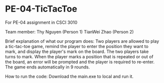 # PE-04-TicTacToe
For PE-04 assignment in CSCI 3010

Team member:
Thy Nguyen (Person 1)
TianWei Zhao (Person 2)

Brief explanation of what our program does: 
Two players are allowed to play a tic-tac-toe game, remind the player to enter the position they want to mark, and display the player's mark on the board. The two players take turns to mark. When the player marks a position that is repeated or out of the board, an error will be prompted and the player is required to re-enter. The game ends automatically in 9 rounds.

How to run the code: 
Download the main.exe to local and run it.
